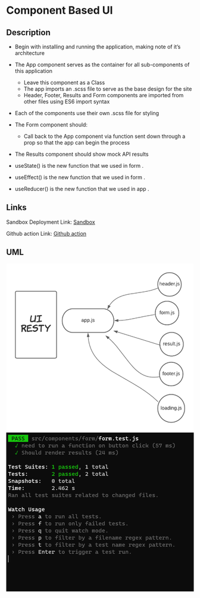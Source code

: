 
# Component Based UI



## Description

- Begin with installing and running the application, making note of it’s architecture

- The App component serves as the container for all sub-components of this application

  - Leave this component as a Class
  - The app imports an .scss file to serve as the base design for the site
  - Header, Footer, Results and Form components are imported from other files using ES6 import syntax

- Each of the components use their own .scss file for styling

- The Form component should:

  - Call back to the App component via function sent down through a prop so that the app can begin the process

- The Results component should show mock API results

- useState() is the new function that we used in form .

- useEffect() is the new function that we used in form .

- useReducer() is the new function that we used in app .


## Links

Sandbox Deployment Link: [Sandbox](https://codesandbox.io/s/autumn-surf-g685b)


Github action  Link: [Github action](https://codesandbox.io/s/autumn-surf-g685b)

## UML

![uml](img/uml.png)
![Test](img/rsty.PNG)